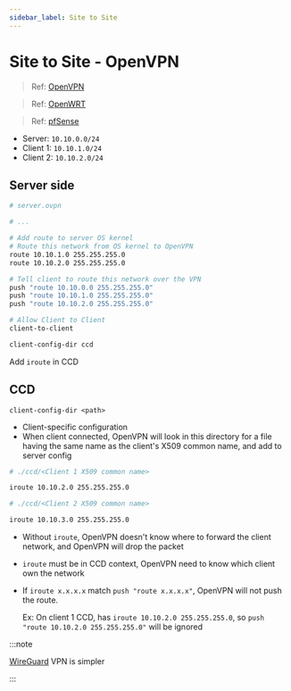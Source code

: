 ```yaml
---
sidebar_label: Site to Site
---
```


# Site to Site - OpenVPN

> Ref: [OpenVPN](https://community.openvpn.net/openvpn/wiki/RoutedLans)

> Ref: [OpenWRT](https://openwrt.org/docs/guide-user/services/vpn/openvpn/extras)

> Ref: [pfSense](https://docs.netgate.com/pfsense/en/latest/troubleshooting/openvpn-iroute.html)

- Server: `10.10.0.0/24`
- Client 1: `10.10.1.0/24`
- Client 2: `10.10.2.0/24`

## Server side

```sh
# server.ovpn

# ...

# Add route to server OS kernel
# Route this network from OS kernel to OpenVPN
route 10.10.1.0 255.255.255.0
route 10.10.2.0 255.255.255.0

# Tell client to route this network over the VPN
push "route 10.10.0.0 255.255.255.0"
push "route 10.10.1.0 255.255.255.0"
push "route 10.10.2.0 255.255.255.0"

# Allow Client to Client
client-to-client

client-config-dir ccd
```

Add `iroute` in CCD

## CCD

```text
client-config-dir <path>
```

- Client-specific configuration
- When client connected, OpenVPN will look in this directory for a file having the same name as the client's X509 common name, and add to server config

```sh
# ./ccd/<Client 1 X509 common name>

iroute 10.10.2.0 255.255.255.0
```

```sh
# ./ccd/<Client 2 X509 common name>

iroute 10.10.3.0 255.255.255.0
```

- Without `iroute`, OpenVPN doesn't know where to forward the client network, and OpenVPN will drop the packet
- `iroute` must be in CCD context, OpenVPN need to know which client own the network
- If `iroute x.x.x.x` match `push "route x.x.x.x"`, OpenVPN will not push the route.
  
  Ex: On client 1 CCD, has `iroute 10.10.2.0 255.255.255.0`, so `push "route 10.10.2.0 255.255.255.0"` will be ignored

:::note

[WireGuard](../WireGuard.md) VPN is simpler

:::
